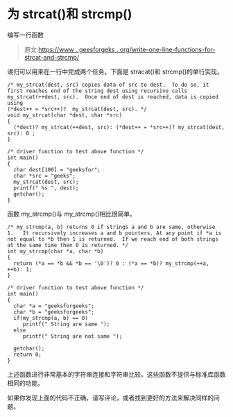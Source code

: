 # 为 strcat()和 strcmp()

编写一行函数

> 原文:[https://www . geesforgeks . org/write-one-line-functions-for-strcat-and-strcmp/](https://www.geeksforgeeks.org/write-one-line-functions-for-strcat-and-strcmp/)

递归可以用来在一行中完成两个任务。下面是 stracat()和 strcmp()的单行实现。

```
/* my_strcat(dest, src) copies data of src to dest.  To do so, it first reaches end of the string dest using recursive calls my_strcat(++dest, src).  Once end of dest is reached, data is copied using 
(*dest++ = *src++)?  my_strcat(dest, src). */
void my_strcat(char *dest, char *src)
{
  (*dest)? my_strcat(++dest, src): (*dest++ = *src++)? my_strcat(dest, src): 0 ;
}

/* driver function to test above function */
int main()
{
  char dest[100] = "geeksfor";
  char *src = "geeks";
  my_strcat(dest, src);
  printf(" %s ", dest);
  getchar();
}    
```

函数 my_strcmp()与 my_strcmp()相比很简单。

```
/* my_strcmp(a, b) returns 0 if strings a and b are same, otherwise 1.   It recursively increases a and b pointers. At any point if *a is not equal to *b then 1 is returned.  If we reach end of both strings at the same time then 0 is returned. */
int my_strcmp(char *a, char *b)
{
  return (*a == *b && *b == '\0')? 0 : (*a == *b)? my_strcmp(++a, ++b): 1;
} 

/* driver function to test above function */
int main()
{
  char *a = "geeksforgeeks";
  char *b = "geeksforgeeks";
  if(my_strcmp(a, b) == 0)
     printf(" String are same ");
  else  
     printf(" String are not same ");  

  getchar();
  return 0;
}    
```

上述函数进行非常基本的字符串连接和字符串比较。这些函数不提供与标准库函数相同的功能。

如果你发现上面的代码不正确，请写评论，或者找到更好的方法来解决同样的问题。